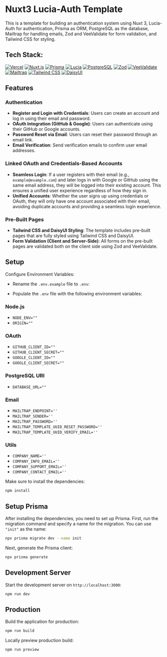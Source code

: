 # Nuxt3 Lucia-Auth Template

This is a template for building an authentication system using Nuxt 3, Lucia-Auth for authentication, Prisma as ORM, PostgreSQL as the database, Mailtrap for handling emails, Zod and VeeValidate for form validation, and Tailwind CSS for styling.


## Tech Stack:

[![Vercel](https://img.shields.io/badge/Vercel-Deployment-000000?style=for-the-badge&logo=vercel&logoColor=white)](https://vercel.com/docs)
[![Nuxt.js](https://img.shields.io/badge/Nuxt.js-3-00DC82?style=for-the-badge&logo=nuxtdotjs&logoColor=white)](https://nuxt.com/docs/getting-started/introduction)
[![Prisma](https://img.shields.io/badge/Prisma-ORM-2D3748?style=for-the-badge&logo=prisma&logoColor=white)](https://www.prisma.io/docs/)
[![Lucia](https://img.shields.io/badge/Lucia-Auth-20A1A1?style=for-the-badge&logo=auth0&logoColor=white)](https://lucia-auth.com/)
[![PostgreSQL](https://img.shields.io/badge/PostgreSQL-DB-336791?style=for-the-badge&logo=postgresql&logoColor=white)](https://www.postgresql.org/docs/)
[![Zod](https://img.shields.io/badge/Zod-Validation-6200EE?style=for-the-badge&logo=zod&logoColor=white)](https://zod.dev/)
[![VeeValidate](https://img.shields.io/badge/VeeValidate-Validation-4FC08D?style=for-the-badge&logo=veevalidate&logoColor=white)](https://vee-validate.logaretm.com/)
[![Mailtrap](https://img.shields.io/badge/Mailtrap-Email_Service-000000?style=for-the-badge&logo=mailtrap&logoColor=white)](https://mailtrap.io/)
[![Tailwind CSS](https://img.shields.io/badge/Tailwind_CSS-Framework-38B2AC?style=for-the-badge&logo=tailwindcss&logoColor=white)](https://tailwindcss.com/docs)
[![DaisyUI](https://img.shields.io/badge/DaisyUI-UI_Framework-FF00FF?style=for-the-badge&logo=daisyui&logoColor=white)](https://daisyui.com/)

## Features

### Authentication
- **Register and Login with Credentials**: Users can create an account and log in using their email and password.
- **OAuth Integration (GitHub & Google)**: Users can authenticate using their GitHub or Google accounts.
- **Password Reset via Email**: Users can reset their password through an email link.
- **Email Verification**: Send verification emails to confirm user email addresses.

### Linked OAuth and Credentials-Based Accounts
- **Seamless Login**: If a user registers with their email (e.g., `example@example.com`) and later logs in with Google or GitHub using the same email address, they will be logged into their existing account. This ensures a unified user experience regardless of how they sign in.
- **Unified Accounts**: Whether the user signs up using credentials or OAuth, they will only have one account associated with their email, avoiding duplicate accounts and providing a seamless login experience.

### Pre-Built Pages
- **Tailwind CSS and DaisyUI Styling**: The template includes pre-built pages that are fully styled using Tailwind CSS and DaisyUI.
- **Form Validation (Client and Server-Side)**: All forms on the pre-built pages are validated both on the client side using Zod and VeeValidate.


## Setup

Configure Environment Variables:

- Rename the `.env.example` file to `.env`:

- Populate the `.env` file with the following environment variables:

### Node.js
- `NODE_ENV=""`
- `ORIGIN=""`

### OAuth
- `GITHUB_CLIENT_ID=""`
- `GITHUB_CLIENT_SECRET=""`
- `GOOGLE_CLIENT_ID=""`
- `GOOGLE_CLIENT_SECRET=""`

### PostgreSQL URI
- `DATABASE_URL=""`

### Email
- `MAILTRAP_ENDPOINT=''`
- `MAILTRAP_SENDER=''`
- `MAILTRAP_PASSWORD=''`
- `MAILTRAP_TEMPLATE_UUID_RESET_PASSWORD=''`
- `MAILTRAP_TEMPLATE_UUID_VERIFY_EMAIL=''`

### Utils
- `COMPANY_NAME=''`
- `COMPANY_INFO_EMAIL=''`
- `COMPANY_SUPPORT_EMAIL=''`
- `COMPANY_CONTACT_EMAIL=''`

Make sure to install the dependencies:

```bash
npm install
```

## Setup Prisma

After installing the dependencies, you need to set up Prisma. First, run the migration command and specify a name for the migration. You can use `"init"` as the name:

```bash
npx prisma migrate dev --name init
```

Next, generate the Prisma client:

```bash
npx prisma generate
```

## Development Server

Start the development server on `http://localhost:3000`:

```bash
npm run dev
```

## Production

Build the application for production:

```bash
npm run build
```

Locally preview production build:

```bash
npm run preview
```
